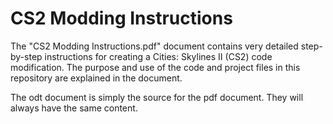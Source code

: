 # CS2 Modding Instructions

The "CS2 Modding Instructions.pdf" document contains very detailed step-by-step instructions for creating a Cities: Skylines II (CS2) code modification.  The purpose and use of the code and project files in this repository are explained in the document.

The odt document is simply the source for the pdf document.  They will always have the same content.
